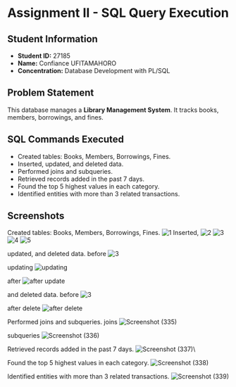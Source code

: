 # Assignment II - SQL Query Execution

## Student Information
- **Student ID:** 27185
- **Name:** Confiance UFITAMAHORO
- **Concentration:** Database Development with PL/SQL

## Problem Statement
This database manages a **Library Management System**. It tracks books, members, borrowings, and fines.

## SQL Commands Executed
- Created tables: Books, Members, Borrowings, Fines.
- Inserted, updated, and deleted data.
- Performed joins and subqueries.
- Retrieved records added in the past 7 days.
- Found the top 5 highest values in each category.
- Identified entities with more than 3 related transactions.

## Screenshots
Created tables: Books, Members, Borrowings, Fines.
![1](https://github.com/user-attachments/assets/f53d2e84-820c-4c69-a2f3-072681b4d8bc)
Inserted, 
![2](https://github.com/user-attachments/assets/f2854082-4ce9-4bae-9e97-372d0c87e2cf)
![3](https://github.com/user-attachments/assets/50de9896-06a8-4532-aaa2-846b55c583fa)
![4](https://github.com/user-attachments/assets/ed61db0b-3bdd-4681-92f1-f74a7c330d9f)
![5](https://github.com/user-attachments/assets/7ee00eab-40af-4e54-88a5-0a033573c096)

updated, and deleted data.
before
![3](https://github.com/user-attachments/assets/dc0604d2-96db-489f-a79f-dbaab31707da)

updating
![updating](https://github.com/user-attachments/assets/d3534c67-9a0e-4141-b819-a7b282f8d7cb)

after
![after update](https://github.com/user-attachments/assets/354254b8-58ad-4921-b39a-7dbe7f3f3a16)

and deleted data.
before
![3](https://github.com/user-attachments/assets/12ec2251-aa2b-4110-b892-c93f75fb3b2b)

after delete
![after delete](https://github.com/user-attachments/assets/350eefb7-113e-4dc8-ba79-d55b05c272e6)

Performed joins and subqueries.
joins
![Screenshot (335)](https://github.com/user-attachments/assets/bcf88e33-c561-4a3d-8506-7c13ae18d6b3)

subqueries
![Screenshot (336)](https://github.com/user-attachments/assets/d0eec7ec-99f1-47a6-89f7-e009a3ec50a6)

Retrieved records added in the past 7 days.
![Screenshot (337)](https://github.com/user-attachments/assets/a8ba0794-0dbb-4be3-802a-e8cc064213ce)\

Found the top 5 highest values in each category.
![Screenshot (338)](https://github.com/user-attachments/assets/dad731a7-4fb7-4980-9d01-db80cf9cdfda)

Identified entities with more than 3 related transactions.
![Screenshot (339)](https://github.com/user-attachments/assets/4c71b3e6-0854-427f-853d-1095caf472aa)




